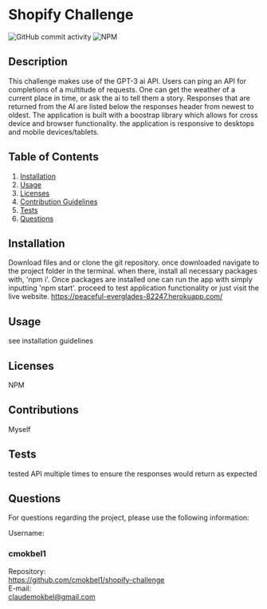# Shopify Challenge
![GitHub commit activity](https://img.shields.io/github/commit-activity/m/cmokbel1/shopify-challenge)
 ![NPM](https://img.shields.io/npm/l/full)
 
## Description
This challenge makes use of the GPT-3 ai API. Users can ping an API for completions of a multitude of requests. One can get the weather of a current place in time, or ask the ai to tell them a story. Responses that are returned from the AI are listed below the responses header from newest to oldest. The application is built with a boostrap library which allows for cross device and browser functionality. the application is responsive to desktops and mobile devices/tablets.

## Table of Contents
  1. [Installation](#Installation)
  2. [Usage](#Usage)
  3. [Licenses](#Licenses)
  4. [Contribution Guidelines](#Contributions)
  5. [Tests](#Tests)
  6. [Questions](#Questions)

## Installation
Download files and or clone the git repository. once downloaded navigate to the project folder in the terminal. when there, install all necessary packages with, 'npm i'. Once packages are installed one can run the app with simply inputting 'npm start'. proceed to test application functionality or just visit the live website. https://peaceful-everglades-82247.herokuapp.com/

## Usage
see installation guidelines

## Licenses
NPM

## Contributions
Myself

## Tests
tested API multiple times to ensure the responses would return as expected

## Questions
For questions regarding the project, please use the following information:

Username:  
### cmokbel1  
Repository:  
https://github.com/cmokbel1/shopify-challenge  
E-mail:   
claudemokbel@gmail.com
